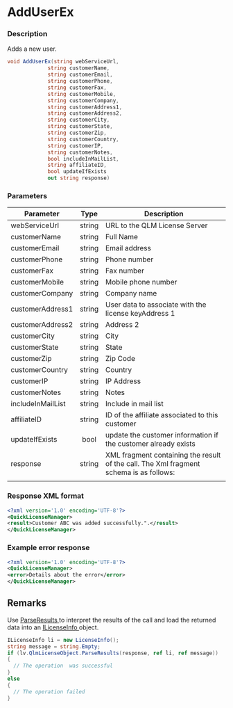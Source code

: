 # AddUserEx

### Description

Adds a new user.

```c#
void AddUserEx(string webServiceUrl, 
             string customerName, 
             string customerEmail, 
             string customerPhone, 
             string customerFax, 
             string customerMobile, 
             string customerCompany, 
             string customerAddress1, 
             string customerAddress2, 
             string customerCity, 
             string customerState, 
             string customerZip, 
             string customerCountry, 
             string customerIP, 
             string customerNotes, 
             bool includeInMailList, 
             string affiliateID,
             bool updateIfExists 
             out string response)
```

### Parameters

| Parameter         |  Type  | Description                                                                            |
| ----------------- | :----: | -------------------------------------------------------------------------------------- |
| webServiceUrl     | string | URL to the QLM License Server                                                          |
| customerName      | string | Full Name                                                                              |
| customerEmail     | string | Email address                                                                          |
| customerPhone     | string | Phone number                                                                           |
| customerFax       | string | Fax number                                                                             |
| customerMobile    | string | Mobile phone number                                                                    |
| customerCompany   | string | Company name                                                                           |
| customerAddress1  | string | User data to associate with the license keyAddress 1                                   |
| customerAddress2  | string | Address 2                                                                              |
| customerCity      | string | City                                                                                   |
| customerState     | string | State                                                                                  |
| customerZip       | string | Zip Code                                                                               |
| customerCountry   | string | Country                                                                                |
| customerIP        | string | IP Address                                                                             |
| customerNotes     | string | Notes                                                                                  |
| includeInMailList | string | Include in mail list                                                                   |
| affiliateID       | string | ID of the affiliate associated to this customer                                        |
| updateIfExists    |  bool  | update the customer information if the customer already exists                         |
| response          | string | XML fragment containing the result of the call. The Xml fragment schema is as follows: |
|                   |        |                                                                                        |

### Response XML format

```xml
<?xml version='1.0' encoding='UTF-8'?>
<QuickLicenseManager>
<result>Customer ABC was added successfully.".</result>
</QuickLicenseManager>
```

### Example error response

```xml
<?xml version='1.0' encoding='UTF-8'?>
<QuickLicenseManager>
<error>Details about the error</error>
</QuickLicenseManager>
```

## Remarks

Use [ParseResults ](https://soraco.readme.io/reference/parseresults)to interpret the results of the call and load the returned data into an [ILicenseInfo ](https://soraco.readme.io/reference/ilicenseinfo)object.

```c#
ILicenseInfo li = new LicenseInfo();
string message = string.Empty;
if (lv.QlmLicenseObject.ParseResults(response, ref li, ref message))
{
  // The operation  was successful	
}
else
{
  // The operation failed
}
```
